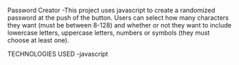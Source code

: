 Password Creator
-This project uses javascript to create a randomized password at the push of the button. Users can select how many characters they want (must be between 8-128) and whether or not they want to include lowercase letters, uppercase letters, numbers or symbols (they must choose at least one). 


TECHNOLOGIES USED
-javascript
